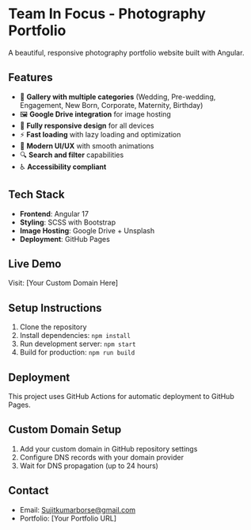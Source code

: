 # Team In Focus - Photography Portfolio

A beautiful, responsive photography portfolio website built with Angular.

## Features

- 📸 **Gallery with multiple categories** (Wedding, Pre-wedding, Engagement, New Born, Corporate, Maternity, Birthday)
- 🖼️ **Google Drive integration** for image hosting
- 📱 **Fully responsive design** for all devices
- ⚡ **Fast loading** with lazy loading and optimization
- 🎨 **Modern UI/UX** with smooth animations
- 🔍 **Search and filter** capabilities
- ♿ **Accessibility compliant**

## Tech Stack

- **Frontend**: Angular 17
- **Styling**: SCSS with Bootstrap
- **Image Hosting**: Google Drive + Unsplash
- **Deployment**: GitHub Pages

## Live Demo

Visit: [Your Custom Domain Here]

## Setup Instructions

1. Clone the repository
2. Install dependencies: `npm install`
3. Run development server: `npm start`
4. Build for production: `npm run build`

## Deployment

This project uses GitHub Actions for automatic deployment to GitHub Pages.

## Custom Domain Setup

1. Add your custom domain in GitHub repository settings
2. Configure DNS records with your domain provider
3. Wait for DNS propagation (up to 24 hours)

## Contact

- Email: Sujitkumarborse@gmail.com
- Portfolio: [Your Portfolio URL]
